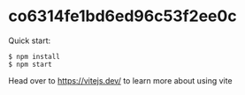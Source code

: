 # co6314fe1bd6ed96c53f2ee0c

Quick start:

```
$ npm install
$ npm start
````

Head over to https://vitejs.dev/ to learn more about using vite
